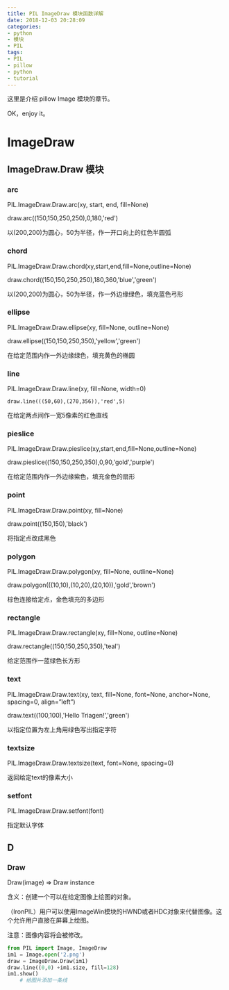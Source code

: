 ```yaml
---
title: PIL ImageDraw 模块函数详解
date: 2018-12-03 20:28:09
categories:
- python
- 模块
- PIL
tags:
- PIL
- pillow
- python
- tutorial
---
```

这里是介绍 pillow Image 模块的章节。

OK，enjoy it。

<!-- more -->

# ImageDraw

## ImageDraw.Draw 模块

### arc

PIL.ImageDraw.Draw.arc(xy, start, end, fill=None)

draw.arc((150,150,250,250),0,180,'red')

以(200,200)为圆心，50为半径，作一开口向上的红色半圆弧


### chord

PIL.ImageDraw.Draw.chord(xy,start,end,fill=None,outline=None)

draw.chord((150,150,250,250),180,360,'blue','green')

以(200,200)为圆心，50为半径，作一外边缘绿色，填充蓝色弓形



### ellipse

PIL.ImageDraw.Draw.ellipse(xy, fill=None, outline=None)

draw.ellipse((150,150,250,350),'yellow','green')

在给定范围内作一外边缘绿色，填充黄色的椭圆


### line

PIL.ImageDraw.Draw.line(xy, fill=None, width=0)
	
	draw.line(((50,60),(270,356)),'red',5)

在给定两点间作一宽5像素的红色直线

### pieslice

PIL.ImageDraw.Draw.pieslice(xy,start,end,fill=None,outline=None)

draw.pieslice((150,150,250,350),0,90,'gold','purple')

在给定范围内作一外边缘紫色，填充金色的扇形

### point

PIL.ImageDraw.Draw.point(xy, fill=None)

draw.point((150,150),'black')

将指定点改成黑色


### polygon

PIL.ImageDraw.Draw.polygon(xy, fill=None, outline=None)

draw.polygon(((10,10),(10,20),(20,10)),'gold','brown')

棕色连接给定点，金色填充的多边形

### rectangle

PIL.ImageDraw.Draw.rectangle(xy, fill=None, outline=None)

draw.rectangle((150,150,250,350),'teal')

给定范围作一蓝绿色长方形


### text

PIL.ImageDraw.Draw.text(xy, text, fill=None, font=None, anchor=None, spacing=0, align=”left”)

draw.text((100,100),'Hello Triagen!','green')

以指定位置为左上角用绿色写出指定字符

### textsize

PIL.ImageDraw.Draw.textsize(text, font=None, spacing=0)

返回给定text的像素大小

### setfont

PIL.ImageDraw.Draw.setfont(font)

指定默认字体

## D


### Draw

Draw(image) ⇒ Draw instance

含义：创建一个可以在给定图像上绘图的对象。

（IronPIL）用户可以使用ImageWin模块的HWND或者HDC对象来代替图像。这个允许用户直接在屏幕上绘图。

注意：图像内容将会被修改。

```python
from PIL import Image, ImageDraw
im1 = Image.open('2.png')
draw = ImageDraw.Draw(im1)
draw.line((0,0) +im1.size, fill=128)
im1.show()
	# 给图片添加一条线	
```
